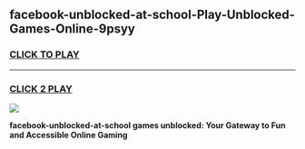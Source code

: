 
## facebook-unblocked-at-school-Play-Unblocked-Games-Online-9psyy
<h3>
<a href="https://premium76.site?title=facebook-unblocked-at-school&ref=25A">CLICK TO PLAY</a></h3>
<hr>

<h3>
<a href="https://premium76.site?title=facebook-unblocked-at-school&ref=25A">CLICK 2 PLAY</a>
  
</h3>

<a href="https://premium76.site?title=facebook-unblocked-at-school&ref=25A"><img src="https://clearcache.store/games.png"></a>


**facebook-unblocked-at-school games unblocked: Your Gateway to Fun and Accessible Online Gaming**
